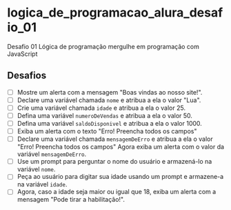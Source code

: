 # logica_de_programacao_alura_desafio_01
Desafio 01 Lógica de programação mergulhe em programação com JavaScript

## Desafios

- [ ] Mostre um alerta com a mensagem "Boas vindas ao nosso site!".
- [ ] Declare uma variável chamada `nome` e atribua a ela o valor "Lua".
- [ ] Crie uma variável chamada `idade` e atribua a ela o valor 25.
- [ ] Defina uma variável `numeroDeVendas` e atribua a ela o valor 50.
- [ ] Defina uma variável `saldoDisponivel` e atribua a ela o valor 1000.
- [ ] Exiba um alerta com o texto "Erro! Preencha todos os campos"
- [ ] Declare uma variável chamada `mensagemDeErro` e atribua a ela o valor "Erro! Preencha todos os campos" Agora exiba um alerta com o valor da variável `mensagemDeErro`.
- [ ] Use um prompt para perguntar o nome do usuário e armazená-lo na variável `nome`.
- [ ] Peça ao usuário para digitar sua idade usando um prompt e armazene-a na variável `idade`.
- [ ] Agora, caso a idade seja maior ou igual que 18, exiba um alerta com a mensagem "Pode tirar a habilitação!".